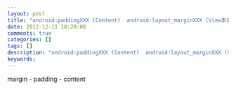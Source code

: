 ```yaml
---
layout: post
title: "android:paddingXXX (Content)  android:layout_marginXXX (View本身整体)"
date: 2012-12-11 18:20:00 
comments: true
categories: []
tags: []
description: "android:paddingXXX (Content)  android:layout_marginXXX (View本身整体)"
keywords: 
---
```



 
  margin - padding - content
 


